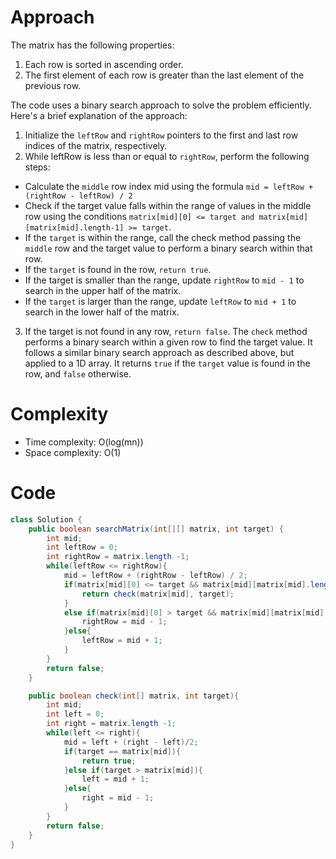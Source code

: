 # Approach
The matrix has the following properties:

1. Each row is sorted in ascending order.
2. The first element of each row is greater than the last element of the previous row.

The code uses a binary search approach to solve the problem efficiently. Here's a brief explanation of the approach:

1. Initialize the ```leftRow``` and ```rightRow``` pointers to the first and last row indices of the matrix, respectively.
2. While leftRow is less than or equal to ```rightRow```, perform the following steps:
* Calculate the ```middle``` row index mid using the formula ```mid = leftRow + (rightRow - leftRow) / 2```
* Check if the target value falls within the range of values in the middle row using the conditions ```matrix[mid][0] <= target and matrix[mid][matrix[mid].length-1] >= target```.
* If the ```target``` is within the range, call the check method passing the ```middle``` row and the target value to perform a binary search within that row.
* If the ```target``` is found in the row, ```return true```.
* If the target is smaller than the range, update ```rightRow``` to ```mid - 1``` to search in the upper half of the matrix.
* If the ```target``` is larger than the range, update ```leftRow``` to ```mid + 1``` to search in the lower half of the matrix.
3. If the target is not found in any row, ```return false```.
The ```check``` method performs a binary search within a given row to find the target value. It follows a similar binary search approach as described above, but applied to a 1D array. It returns ```true``` if the ```target``` value is found in the row, and ```false``` otherwise.

# Complexity
- Time complexity: O(log(mn))
- Space complexity: O(1)

# Code
```java
class Solution {
    public boolean searchMatrix(int[][] matrix, int target) {
        int mid;
        int leftRow = 0;
        int rightRow = matrix.length -1;
        while(leftRow <= rightRow){
            mid = leftRow + (rightRow - leftRow) / 2;
            if(matrix[mid][0] <= target && matrix[mid][matrix[mid].length-1] >= target){
                return check(matrix[mid], target);
            }
            else if(matrix[mid][0] > target && matrix[mid][matrix[mid].length-1] > target){
                rightRow = mid - 1;
            }else{
                leftRow = mid + 1;
            }
        }
        return false;
    }

    public boolean check(int[] matrix, int target){
        int mid;
        int left = 0;
        int right = matrix.length -1;
        while(left <= right){
            mid = left + (right - left)/2;
            if(target == matrix[mid]){
                return true;
            }else if(target > matrix[mid]){
                left = mid + 1;
            }else{
                right = mid - 1;
            }
        }
        return false;
    }
}
```